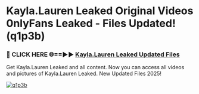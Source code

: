# Kayla.Lauren Leaked Original Videos 0nlyFans Leaked - Files Updated! (q1p3b)

<h3>🔴 CLICK HERE 🌐==►► <a href="https://tinyurl.com/2m67pmp6" rel="nofollow">Kayla.Lauren Leaked Updated Files</a></h3>

Get Kayla.Lauren Leaked and all content. Now you can access all videos and pictures of Kayla.Lauren Leaked. New Updated Files 2025!

[![q1p3b](https://i.imgur.com/H4QAA4z.gif)](https://tinyurl.com/2m67pmp6)